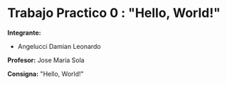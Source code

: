 # Trabajo Practico 0 : "Hello, World!"

**Integrante:** 
* Angelucci Damian Leonardo

**Profesor:** Jose Maria Sola

**Consigna:** "Hello, World!"